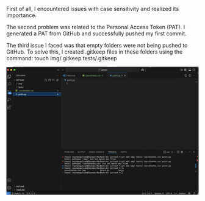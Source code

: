 First of all, I encountered issues with case sensitivity and realized its importance.

The second problem was related to the Personal Access Token (PAT). I generated a PAT from GitHub and successfully pushed my first commit.

The third issue I faced was that empty folders were not being pushed to GitHub. To solve this, I created .gitkeep files in these folders using the command:
touch img/.gitkeep tests/.gitkeep

![desc](img/steps1.png)